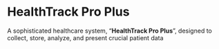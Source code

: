# HealthTrack Pro Plus
A sophisticated healthcare system, “**HealthTrack
Pro Plus**”, designed to collect, store, analyze, and present crucial patient data